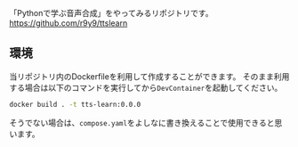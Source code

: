 「Pythonで学ぶ音声合成」をやってみるリポジトリです。  
https://github.com/r9y9/ttslearn

## 環境
当リポジトリ内のDockerfileを利用して作成することができます。
そのまま利用する場合は以下のコマンドを実行してから`DevContainer`を起動してください。

```bash
docker build . -t tts-learn:0.0.0
```

そうでない場合は、`compose.yaml`をよしなに書き換えることで使用できると思います。